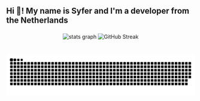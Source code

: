 <h2 align="left">Hi 👋! My name is Syfer and I'm a developer from the Netherlands</h2>

###

<div align="center">
  <img src="https://github-readme-stats.vercel.app/api?username=SyferTheProto&hide_title=true&show_icons=true&include_all_commits=true&count_private=true&disable_animations=false&theme=dark&locale=en&hide_border=true" height="150" alt="stats graph"  />
  <img src="https://nirzak-streak-stats.vercel.app?user=SyferTheProto&theme=dark&hide_border=true" alt="GitHub Streak" />
</div>

###

<br clear="both">

<img src="https://raw.githubusercontent.com/SyferTheProto/SyferTheProto/output/snake.svg" alt="Snake animation" />

###

